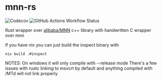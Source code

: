 # mnn-rs
![Codecov](https://img.shields.io/codecov/c/github/aftershootco/mnn-rs?link=https%3A%2F%2Fapp.codecov.io%2Fgithub%2Faftershootco%2Fmnn-rs)
![GitHub Actions Workflow Status](https://img.shields.io/github/actions/workflow/status/aftershootco/mnn-rs/build.yaml?link=https%3A%2F%2Fgithub.com%2Faftershootco%2Fmnn-rs%2Factions%2Fworkflows%2Fbuild.yaml)

Rust wrapper over [alibaba/MNN](https://github.com/alibaba/MNN) c++ library with handwritten C wrapper over mnn

If you have nix you can just build the inspect binary with

```
nix build .#inspect
```

NOTES:
On windows it will only compile with --release mode
There's a few issues with rustc linking to msvcrt by default and anything compiled with /MTd will not link properly



